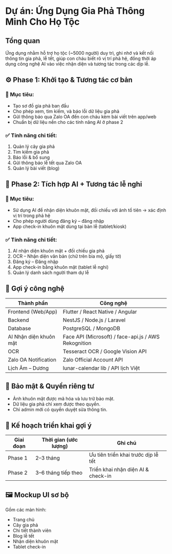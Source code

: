 
# Dự án: Ứng Dụng Gia Phả Thông Minh Cho Họ Tộc

## Tổng quan
Ứng dụng nhằm hỗ trợ họ tộc (~5000 người) duy trì, ghi nhớ và kết nối thông tin gia phả, lễ tết, giúp con cháu biết rõ vị trí phả hệ, đồng thời áp dụng công nghệ AI vào việc nhận diện và tương tác trong các dịp lễ.

## ⚙️ Phase 1: Khởi tạo & Tương tác cơ bản
### 🎯 Mục tiêu:
- Tạo sơ đồ gia phả ban đầu
- Cho phép xem, tìm kiếm, và báo lỗi dữ liệu gia phả
- Gửi thông báo qua Zalo OA đến con cháu kèm bài viết trên app/web
- Chuẩn bị dữ liệu nền cho các tính năng AI ở phase 2

### ✅ Tính năng chi tiết:
1. Quản lý cây gia phả
2. Tìm kiếm gia phả
3. Báo lỗi & bổ sung
4. Gửi thông báo lễ tết qua Zalo OA
5. Quản lý bài viết (blog)

## 🧠 Phase 2: Tích hợp AI + Tương tác lễ nghi
### 🎯 Mục tiêu:
- Sử dụng AI để nhận diện khuôn mặt, đối chiếu với ảnh tổ tiên → xác định vị trí trong phả hệ
- Cho phép người dùng đăng ký – đăng nhập
- App check-in khuôn mặt dùng tại bàn lễ (tablet/kiosk)

### ✅ Tính năng chi tiết:
1. AI nhận diện khuôn mặt + đối chiếu gia phả
2. OCR – Nhận diện văn bản (chữ trên bia mộ, giấy tờ)
3. Đăng ký – Đăng nhập
4. App check-in bằng khuôn mặt (tablet lễ nghi)
5. Quản lý danh sách người tham dự lễ

## 🧱 Gợi ý công nghệ
| Thành phần | Công nghệ |
|------------|-----------|
| Frontend (Web/App) | Flutter / React Native / Angular |
| Backend | NestJS / Node.js / Laravel |
| Database | PostgreSQL / MongoDB |
| AI Nhận diện khuôn mặt | Face API (Microsoft) / face-api.js / AWS Rekognition |
| OCR | Tesseract OCR / Google Vision API |
| Zalo OA Notification | Zalo Official Account API |
| Lịch Âm – Dương | lunar-calendar lib / API lịch Việt |

## 🔐 Bảo mật & Quyền riêng tư
- Ảnh khuôn mặt được mã hóa và lưu trữ bảo mật.
- Dữ liệu gia phả chỉ xem được theo quyền.
- Chỉ admin mới có quyền duyệt sửa thông tin.

## 📅 Kế hoạch triển khai gợi ý
| Giai đoạn | Thời gian (ước lượng) | Ghi chú |
|----------|-----------------------|---------|
| Phase 1 | 2–3 tháng | Ưu tiên triển khai trước dịp lễ tết |
| Phase 2 | 3–6 tháng tiếp theo | Triển khai nhận diện AI & check-in |

## 🖼 Mockup UI sơ bộ
Gồm các màn hình:
- Trang chủ
- Cây gia phả
- Chi tiết thành viên
- Blog lễ tết
- Nhận diện khuôn mặt
- Tablet check-in
